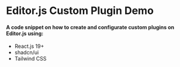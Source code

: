 # Editor.js Custom Plugin Demo

#### A code snippet on how to create and configurate custom plugins on Editor.js using:
* React.js 19+
* shadcn/ui
* Tailwind CSS